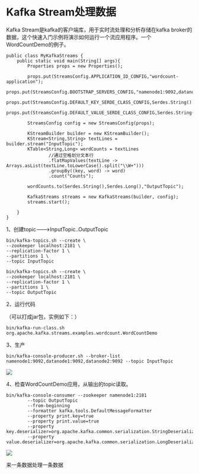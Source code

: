 # Kafka Stream处理数据

Kafka Stream是kafka的客户端库，用于实时流处理和分析存储在kafka broker的数据，这个快速入门示例将演示如何运行一个流应用程序。一个WordCountDemo的例子。

	public class MyKafkaStreams {
	    public static void main(String[] args){
	        Properties props = new Properties();
	
	        props.put(StreamsConfig.APPLICATION_ID_CONFIG,"wordcount-application");
	        props.put(StreamsConfig.BOOTSTRAP_SERVERS_CONFIG,"namenode1:9092,datanode1:9092,datanode2:9092");
	        props.put(StreamsConfig.DEFAULT_KEY_SERDE_CLASS_CONFIG,Serdes.String().getClass());
	        props.put(StreamsConfig.DEFAULT_VALUE_SERDE_CLASS_CONFIG,Serdes.String().getClass());
	
	        StreamsConfig config = new StreamsConfig(props);
	
	        KStreamBuilder builder = new KStreamBuilder();
	        KStream<String,String> textLines = builder.stream("InputTopic");
	        KTable<String,Long> wordCounts = textLines
	                //通过空格划分文本行
	                .flatMapValues(textLine -> Arrays.asList(textLine.toLowerCase().split("\\W+")))
	                .groupBy((key, word) -> word)
	                .count("Counts");
	
	        wordCounts.to(Serdes.String(),Serdes.Long(),"OutputTopic");
	
	        KafkaStreams streams = new KafkaStreams(builder, config);
	        streams.start();
	
	    }
	}

1、创建topic--->InputTopic..OutputTopic

	bin/kafka-topics.sh --create \
    --zookeeper localhost:2181 \
    --replication-factor 1 \
    --partitions 1 \
    --topic InputTopic

	bin/kafka-topics.sh --create \
    --zookeeper localhost:2181 \
    --replication-factor 1 \
    --partitions 1 \
    --topic OutputTopic

2、运行代码

（可以打成jar包，实例如下：）

	bin/kafka-run-class.sh org.apache.kafka.streams.examples.wordcount.WordCountDemo

3、生产

	bin/kafka-console-producer.sh --broker-list namenode1:9092,datanode1:9092,datanode2:9092 --topic InputTopic

![](https://i.imgur.com/iAxgfBJ.png)

4、检查WordCountDemo应用，从输出的topic读取。

	bin/kafka-console-consumer --zookeeper namenode1:2181 
            --topic OutputTopic 
            --from-beginning 
            --formatter kafka.tools.DefaultMessageFormatter 
            --property print.key=true 
            --property print.value=true 
            --property key.deserializer=org.apache.kafka.common.serialization.StringDeserializer 
            --property value.deserializer=org.apache.kafka.common.serialization.LongDeserializer

![](https://i.imgur.com/EX4sTNP.png)

来一条数据处理一条数据